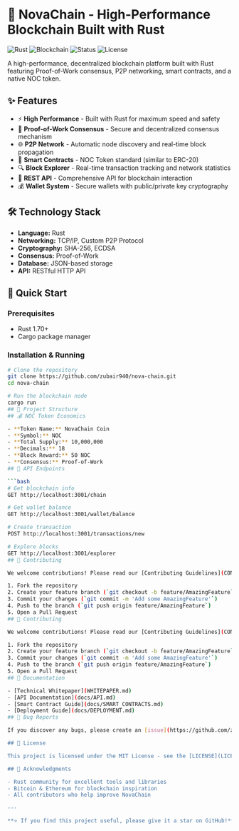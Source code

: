 # 🚀 NovaChain - High-Performance Blockchain Built with Rust

![Rust](https://img.shields.io/badge/Rust-1.70+-orange)
![Blockchain](https://img.shields.io/badge/Blockchain-PoW-green)
![Status](https://img.shields.io/badge/Status-Mainnet%20Ready-brightgreen)
![License](https://img.shields.io/badge/License-MIT-blue)

A high-performance, decentralized blockchain platform built with Rust featuring Proof-of-Work consensus, P2P networking, smart contracts, and a native NOC token.
## ✨ Features

- ⚡ **High Performance** - Built with Rust for maximum speed and safety
- 🔗 **Proof-of-Work Consensus** - Secure and decentralized consensus mechanism
- 🌐 **P2P Network** - Automatic node discovery and real-time block propagation
- 💼 **Smart Contracts** - NOC Token standard (similar to ERC-20)
- 🔍 **Block Explorer** - Real-time transaction tracking and network statistics
- 📱 **REST API** - Comprehensive API for blockchain interaction
- 💰 **Wallet System** - Secure wallets with public/private key cryptography
## 🛠️ Technology Stack

- **Language:** Rust
- **Networking:** TCP/IP, Custom P2P Protocol
- **Cryptography:** SHA-256, ECDSA
- **Consensus:** Proof-of-Work
- **Database:** JSON-based storage
- **API:** RESTful HTTP API
## 🚀 Quick Start

### Prerequisites
- Rust 1.70+
- Cargo package manager

### Installation & Running

```bash
# Clone the repository
git clone https://github.com/zubair940/nova-chain.git
cd nova-chain

# Run the blockchain node
cargo run
## 📁 Project Structure
## 💰 NOC Token Economics

- **Token Name:** NovaChain Coin
- **Symbol:** NOC
- **Total Supply:** 10,000,000
- **Decimals:** 18
- **Block Reward:** 50 NOC
- **Consensus:** Proof-of-Work
## 🔧 API Endpoints

```bash
# Get blockchain info
GET http://localhost:3001/chain

# Get wallet balance  
GET http://localhost:3001/wallet/balance

# Create transaction
POST http://localhost:3001/transactions/new

# Explore blocks
GET http://localhost:3001/explorer
## 🤝 Contributing

We welcome contributions! Please read our [Contributing Guidelines](CONTRIBUTING.md) and feel free to submit Pull Requests.

1. Fork the repository
2. Create your feature branch (`git checkout -b feature/AmazingFeature`)
3. Commit your changes (`git commit -m 'Add some AmazingFeature'`)
4. Push to the branch (`git push origin feature/AmazingFeature`)
5. Open a Pull Request
## 🤝 Contributing

We welcome contributions! Please read our [Contributing Guidelines](CONTRIBUTING.md) and feel free to submit Pull Requests.

1. Fork the repository
2. Create your feature branch (`git checkout -b feature/AmazingFeature`)
3. Commit your changes (`git commit -m 'Add some AmazingFeature'`)
4. Push to the branch (`git push origin feature/AmazingFeature`)
5. Open a Pull Request
## 📝 Documentation

- [Technical Whitepaper](WHITEPAPER.md)
- [API Documentation](docs/API.md)
- [Smart Contract Guide](docs/SMART_CONTRACTS.md)
- [Deployment Guide](docs/DEPLOYMENT.md)
## 🐛 Bug Reports

If you discover any bugs, please create an [issue](https://github.com/zubair940/nova-chain/issues) and we'll fix it as soon as possible.

## 📄 License

This project is licensed under the MIT License - see the [LICENSE](LICENSE) file for details.

## 🙏 Acknowledgments

- Rust community for excellent tools and libraries
- Bitcoin & Ethereum for blockchain inspiration
- All contributors who help improve NovaChain

---

**⭐ If you find this project useful, please give it a star on GitHub!**
